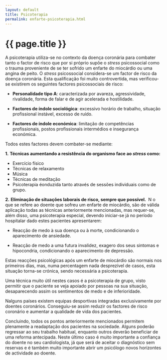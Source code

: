 ```yaml
---
layout: default
title: Psicoterapia
permalink: enfarte-psicoterapia.html
---
```


# {{ page.title }}

A psicoterapia utiliza-se no contexto da doença coronária para combater tanto o factor de risco que por si próprio supõe o <em>stress </em>psicossocial como o trauma proveniente de se ter sofrido um enfarte do miocárdio ou uma angina de peito.
O <em>stress </em>psicossocial considera-se um fac­tor de risco da doença coronária. Esta quali­ficação foi muito controvertida, mas verificou­-se existirem os seguintes factores psicossociais de risco:

* <strong>Personalidade tipo A</strong>: caracterizada por avareza, agressividade, rivalidade, forma de falar e de agir acelerada e hostilidade.

* <strong>Factores de índole sociológica</strong>: excessivo horário de trabalho, situação profissional instável, excesso de ruído.

* <strong>Factores de índole económica</strong>: limitação de competências profissionais, postos profis­sionais intermédios e insegurança económica.

Todos estes factores devem combater-se mediante:

<strong>1.</strong> <strong>Técnicas aumentando a resistência do organismo face ao <em>stress </em>como: </strong>
* Exercício físico
* Técnicas de relaxamento
* Música
* Técnicas de meditação
* Psicoterapia éonduzida tanto através de
sessões individuais como de grupo.

<strong>2.</strong> <strong>Eliminação de situações laborais de risco, sempre que possível. </strong>
N o que se refere ao doente que sofreu um enfarte de miocárdio, são de válida aplicação todas as técnicas anteriormente mencionadas, mas requer-se, além disso, uma psicoterapia especial, devendo iniciar-se já no período hos­pitalar dado estes pacientes apresentarem:

* Reacção de medo à sua doença ou à morte, condicionando o aparecimento de ansiedade.

* Reacção de medo a uma futura invalidez, exagero dos seus sintomas e hipocondria, condicionando o aparecimento de depressão.

Estas reacções psicológicas após um enfarte de miocárdio são normais nos primeiros dias, mas, numa percentagem nada desprezível de casos, esta situação torna-se crónica, sendo necessária a psicoterapia.

Uma técnica muito útil nestes casos é a psicoterapia de grupo, visto permitir que o paciente se veja apoiado por pessoas na sua situação, desaparecendo assim os sentimentos de medo e de inferioridade.

Nalguns países existem equipas desportivas integradas exclusivamente por doentes coroná­rios. Conseguiu-se assim reduzir os factores de risco coronário e aumentar a qualidade de vida dos pacientes.

Concluindo, todos os pontos anteriormente mencionados permitem plenamente a readaptação dos pacientes na sociedade. Alguns poderão regressar ao seu trabalho habitual, enquanto outros deverão beneficiar de uma reforma antecipada. Neste último caso é muito importante a confiança do doente no seu cardiologista, já que será de aceitar o diagnóstico sem reservas e é também muito importante abrir um psicólogo novos horizontes de actividade ao doente.
